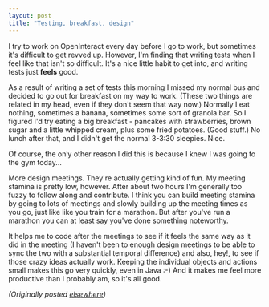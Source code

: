 ```yaml
---
layout: post
title: "Testing, breakfast, design"
---
```




<p>I try to work on OpenInteract every day before I go to work, but sometimes it's difficult to get revved up. However, I'm finding that writing tests  when I feel like that isn't so difficult. It's a nice little habit to get into, and writing tests just <b>feels</b> good.</p>

<p>As a result of writing a set of tests this morning I missed my normal bus and decided to go out for breakfast on my way to work. (These two things are related in my head, even if they don't seem that way now.) Normally I eat nothing, sometimes a banana, sometimes some sort of granola bar. So I figured I'd try eating a big breakfast - pancakes with strawberries, brown sugar and a little whipped cream, plus some fried potatoes. (Good stuff.) No lunch after that, and I didn't get the normal 3-3:30 sleepies. Nice.</p>

<p>Of course, the only other reason I did this is because I knew I was going to the gym today...</p>

<p>More design meetings. They're actually getting kind of fun. My meeting stamina is pretty low, however. After about two hours I'm generally too fuzzy to follow along and contribute. I think you can build meeting stamina by going to lots of meetings and slowly building up the meeting times as you go, just like like you train for a marathon. But after you've run a marathon you can at least say you've done something noteworthy.</p>

<p>It helps me to code after the meetings to see if it feels the same way as it did in the meeting (I haven't been to enough design meetings to be able to sync the two with a substantial temporal difference) and also, hey!, to see if those crazy ideas actually work. Keeping the individual objects and actions small makes this go very quickly, even in Java :-) And it makes me feel more productive than I probably am, so it's all good.</p>




<p><em>(Originally posted <a href="http://use.perl.org/~lachoy/journal/3371">elsewhere</a>)</em></p>


